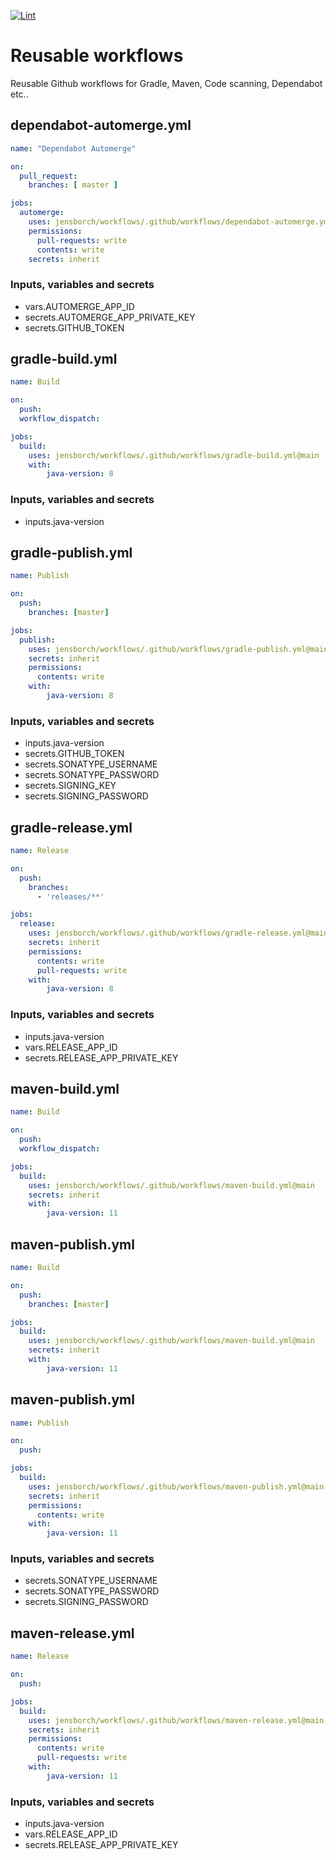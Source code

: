 [![Lint](https://github.com/jensborch/workflows/actions/workflows/action-lint.yml/badge.svg)](https://github.com/jensborch/workflows/actions/workflows/action-lint.yml)

# Reusable workflows

Reusable Github workflows for Gradle, Maven, Code scanning, Dependabot etc..

## dependabot-automerge.yml

```yml
name: "Dependabot Automerge"

on:
  pull_request:
    branches: [ master ]

jobs:
  automerge:
    uses: jensborch/workflows/.github/workflows/dependabot-automerge.yml.yml@main
    permissions:
      pull-requests: write
      contents: write    
    secrets: inherit
```

### Inputs, variables and secrets

* vars.AUTOMERGE_APP_ID
* secrets.AUTOMERGE_APP_PRIVATE_KEY
* secrets.GITHUB_TOKEN

## gradle-build.yml

```yml
name: Build

on:
  push:
  workflow_dispatch:

jobs:
  build:
    uses: jensborch/workflows/.github/workflows/gradle-build.yml@main
    with:
        java-version: 8
```

### Inputs, variables and secrets

* inputs.java-version

## gradle-publish.yml

```yml
name: Publish

on:
  push:
    branches: [master]

jobs:
  publish:
    uses: jensborch/workflows/.github/workflows/gradle-publish.yml@main
    secrets: inherit
    permissions:
      contents: write
    with:
        java-version: 8
```

### Inputs, variables and secrets

* inputs.java-version
* secrets.GITHUB_TOKEN
* secrets.SONATYPE_USERNAME
* secrets.SONATYPE_PASSWORD
* secrets.SIGNING_KEY
* secrets.SIGNING_PASSWORD

## gradle-release.yml

```yml
name: Release

on:
  push:
    branches:
      - 'releases/**'

jobs:
  release:
    uses: jensborch/workflows/.github/workflows/gradle-release.yml@main
    secrets: inherit
    permissions:
      contents: write
      pull-requests: write
    with:
        java-version: 8
```

### Inputs, variables and secrets

* inputs.java-version
* vars.RELEASE_APP_ID
* secrets.RELEASE_APP_PRIVATE_KEY

## maven-build.yml

```yml
name: Build

on:
  push:
  workflow_dispatch:  

jobs:
  build:
    uses: jensborch/workflows/.github/workflows/maven-build.yml@main
    secrets: inherit
    with:
        java-version: 11
```

## maven-publish.yml

```yml
name: Build

on:
  push:
    branches: [master]

jobs:
  build:
    uses: jensborch/workflows/.github/workflows/maven-build.yml@main
    secrets: inherit
    with:
        java-version: 11
```

## maven-publish.yml

```yml
name: Publish

on:
  push:

jobs:
  build:
    uses: jensborch/workflows/.github/workflows/maven-publish.yml@main
    secrets: inherit
    permissions:
      contents: write
    with:
        java-version: 11
```

### Inputs, variables and secrets

* secrets.SONATYPE_USERNAME
* secrets.SONATYPE_PASSWORD
* secrets.SIGNING_PASSWORD

## maven-release.yml

```yml
name: Release

on:
  push:

jobs:
  build:
    uses: jensborch/workflows/.github/workflows/maven-release.yml@main
    secrets: inherit
    permissions:
      contents: write
      pull-requests: write
    with:
        java-version: 11
```

### Inputs, variables and secrets

* inputs.java-version
* vars.RELEASE_APP_ID
* secrets.RELEASE_APP_PRIVATE_KEY
